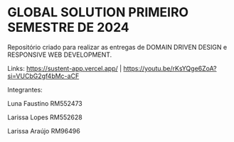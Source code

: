 # GLOBAL SOLUTION PRIMEIRO SEMESTRE DE 2024

Repositório criado para realizar as entregas de DOMAIN DRIVEN DESIGN e RESPONSIVE WEB DEVELOPMENT.

Links:
https://sustent-app.vercel.app/  | https://youtu.be/rKsYQge6ZoA?si=VUCbG2gf4bMc-aCF

Integrantes:

Luna Faustino RM552473

Larissa Lopes RM552628

Larissa Araújo RM96496
